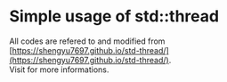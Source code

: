 # Simple usage of std::thread

All codes are refered to and modified from [https://shengyu7697.github.io/std-thread/](https://shengyu7697.github.io/std-thread/). \
Visit for more informations.
